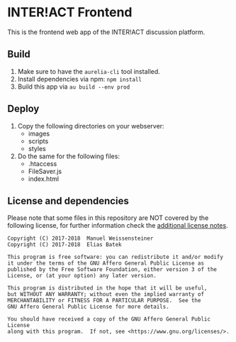 # INTER!ACT Frontend

This is the frontend web app of the INTER!ACT discussion platform.

## Build

1. Make sure to have the `aurelia-cli` tool installed.
2. Install dependencies via npm: `npm install`
3. Build this app via `au build --env prod`

## Deploy

1. Copy the following directories on your webserver:
    * images
    * scripts
    * styles
2. Do the same for the following files:
    * .htaccess
    * FileSaver.js
    * index.html

## License and dependencies

Please note that some files in this repository are NOT covered by the following license,
for further information check the [additional license notes](LICENSE-ADDTIITON).

    Copyright (C) 2017-2018  Manuel Weissensteiner
    Copyright (C) 2017-2018  Elias Batek

    This program is free software: you can redistribute it and/or modify
    it under the terms of the GNU Affero General Public License as
    published by the Free Software Foundation, either version 3 of the
    License, or (at your option) any later version.

    This program is distributed in the hope that it will be useful,
    but WITHOUT ANY WARRANTY; without even the implied warranty of
    MERCHANTABILITY or FITNESS FOR A PARTICULAR PURPOSE.  See the
    GNU Affero General Public License for more details.

    You should have received a copy of the GNU Affero General Public License
    along with this program.  If not, see <https://www.gnu.org/licenses/>.
